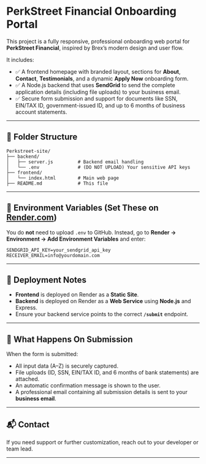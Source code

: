 # PerkStreet Financial Onboarding Portal

This project is a fully responsive, professional onboarding web portal for **PerkStreet Financial**, inspired by Brex’s modern design and user flow.

It includes:

- ✅ A frontend homepage with branded layout, sections for **About**, **Contact**, **Testimonials**, and a dynamic **Apply Now** onboarding form.
- ✅ A Node.js backend that uses **SendGrid** to send the complete application details (including file uploads) to your business email.
- ✅ Secure form submission and support for documents like SSN, EIN/TAX ID, government-issued ID, and up to 6 months of business account statements.

---

## 🔧 Folder Structure

```
Perkstreet-site/
├── backend/
│   ├── server.js         # Backend email handling
│   └── .env              # (DO NOT UPLOAD) Your sensitive API keys
├── frontend/
│   └── index.html        # Main web page
├── README.md             # This file
```

---

## 🔐 Environment Variables (Set These on [Render.com](https://render.com))

You do **not** need to upload `.env` to GitHub. Instead, go to **Render → Environment → Add Environment Variables** and enter:

```
SENDGRID_API_KEY=your_sendgrid_api_key
RECEIVER_EMAIL=info@yourdomain.com
```

---

## 🚀 Deployment Notes

- **Frontend** is deployed on Render as a **Static Site**.
- **Backend** is deployed on Render as a **Web Service** using **Node.js** and Express.
- Ensure your backend service points to the correct **`/submit`** endpoint.

---

## 📩 What Happens On Submission

When the form is submitted:
- All input data (A–Z) is securely captured.
- File uploads (ID, SSN, EIN/TAX ID, and 6 months of bank statements) are attached.
- An automatic confirmation message is shown to the user.
- A professional email containing all submission details is sent to your **business email**.

---

## 📬 Contact

If you need support or further customization, reach out to your developer or team lead.

---
